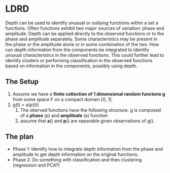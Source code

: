 # LDRD

Depth can be used to identify unusual or outlying functions within a set a functions. Often functions exhibit two major sources of variation: phase and amplitude. Depth can be applied directly to the observed functions or to the phase and amplitude separately. Some characteristics may be present in the phase or the amplitude alone or in some combination of the two. How can depth information from the components be integrated to identify unusual characteristics in the observed functions. This could further lead to identify clusters or performing classification in the observed functions based on information in the components, possibly using depth.

## The Setup

1. Assume we have a **finite collection of 1 dimensional random functons g** from some space F on a compact domain [0, 1]. 
2. g(t) = a(p(t))
   1. The oberved functions have the following structure. g is composed of a **phase** (p) and **amplitude** (a) function
   2. assume that **a**() and **p**() are separable given observations of g().

## The plan

- Phase 1: Identify how to integrate depth information from the phase and amplitude to get depth information on the original functions.
- Phase 2: Do something with classification and then clustering (regression and PCA?)




